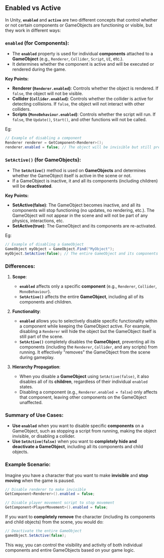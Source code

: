 ## Enabled vs Active


In Unity, **`enabled`** and **`active`** are two different concepts that control whether or not certain components or GameObjects are functioning or visible, but they work in different ways:

### **`enabled`** (for Components):

-   The **`enabled`** property is used for individual **components** attached to a **GameObject** (e.g., `Renderer`, `Collider`, `Script`, `UI`, etc.).
-   It determines whether the component is active and will be executed or rendered during the game.

**Key Points:**

-   **Renderer (`Renderer.enabled`)**: Controls whether the object is rendered. If `false`, the object will not be visible.
-   **Collider (`Collider.enabled`)**: Controls whether the collider is active for detecting collisions. If `false`, the object will not interact with other colliders.
-   **Scripts (`MonoBehaviour.enabled`)**: Controls whether the script will run. If `false`, the `Update()`, `Start()`, and other functions will not be called.

Eg: 
```cs
// Example of disabling a component
Renderer renderer = GetComponent<Renderer>();
renderer.enabled = false; // The object will be invisible but still present in the scene
```


### **`SetActive()`** (for GameObjects):

-   The **`SetActive()`** method is used on **GameObjects** and determines whether the GameObject itself is active in the scene or not.
-   If a GameObject is inactive, it and all its components (including children) will be **deactivated**.

**Key Points:** 

-   **SetActive(false)**: The GameObject becomes inactive, and all its components will stop functioning (no updates, no rendering, etc.). The GameObject will not appear in the scene and will not be part of any physics, interactions, etc.
-   **SetActive(true)**: The GameObject and its components are re-activated.


Eg: 
```cs
// Example of disabling a GameObject
GameObject myObject = GameObject.Find("MyObject");
myObject.SetActive(false); // The entire GameObject and its components will be disabled

```

### **Differences:**

1.  **Scope**:
    
    -   **`enabled`** affects only a specific **component** (e.g., `Renderer`, `Collider`, `MonoBehaviour`).
    -   **`SetActive()`** affects the entire **GameObject**, including all of its components and children.
2.  **Functionality**:
    
    -   **`enabled`** allows you to selectively disable specific functionality within a component while keeping the GameObject active. For example, disabling a `Renderer` will hide the object but the GameObject itself is still part of the scene.
    -   **`SetActive()`** completely disables the **GameObject**, preventing all its components (including the `Renderer`, `Collider`, and any scripts) from running. It effectively "removes" the GameObject from the scene during gameplay.
3.  **Hierarchy Propagation**:
    
    -   When you disable a **GameObject** using `SetActive(false)`, it also disables all of its **children**, regardless of their individual `enabled` states.
    -   Disabling a component (e.g., `Renderer.enabled = false`) only affects that component, leaving other components on the GameObject unaffected.

### **Summary of Use Cases**:

-   **Use `enabled`** when you want to disable specific **components** on a GameObject, such as stopping a script from running, making the object invisible, or disabling a collider.
-   **Use `SetActive(false)`** when you want to **completely hide and deactivate a GameObject**, including all its components and child objects.


### Example Scenario:

Imagine you have a character that you want to make **invisible** and **stop moving** when the game is paused.

```cs
// Disable renderer to make invisible
GetComponent<Renderer>().enabled = false;

// Disable player movement script to stop movement
GetComponent<PlayerMovement>().enabled = false;

```

If you want to **completely remove** the character (including its components and child objects) from the scene, you would do:

```cs
// Deactivate the entire GameObject
gameObject.SetActive(false);

```

This way, you can control the visibility and activity of both individual components and entire GameObjects based on your game logic.




